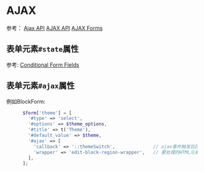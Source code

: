 AJAX
======

参考：
[Ajax API](https://api.drupal.org/api/drupal/core!core.api.php/group/ajax)
[AJAX API](https://www.drupal.org/docs/8/api/ajax-api)
[AJAX Forms](https://www.drupal.org/docs/8/api/javascript-api/ajax-forms)

## 表单元素`#state`属性

参考: [Conditional Form Fields](https://www.drupal.org/docs/8/api/form-api/conditional-form-fields)

## 表单元素`#ajax`属性

例如BlockForm:
```php
      $form['theme'] = [
        '#type' => 'select',
        '#options' => $theme_options,
        '#title' => t('Theme'),
        '#default_value' => $theme,
        '#ajax' => [
          'callback' => '::themeSwitch',              // ajax事件触发后回调该函数
          'wrapper' => 'edit-block-region-wrapper',   // 要处理的HTML元素ID
        ],
      ];
```
